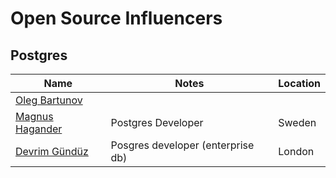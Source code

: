 
# Open Source Influencers 


## Postgres 

|  Name | Notes   | Location  |
|--|--|--| 
|  [Oleg Bartunov](https://twitter.com/obartunov) |  | | 
|  [Magnus Hagander](https://twitter.com/magnushagander) |  Postgres Developer  | Sweden | 
|  [Devrim Gündüz](https://twitter.com/DevrimGunduz) |  Posgres developer (enterprise db) | London | 

<!--stackedit_data:
eyJoaXN0b3J5IjpbLTIwMzQwOTcxMzldfQ==
-->